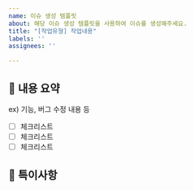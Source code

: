 ```yaml
---
name: 이슈 생성 템플릿
about: 해당 이슈 생성 템플릿을 사용하여 이슈를 생성해주세요.
title: "[작업유형] 작업내용"
labels: ''
assignees: ''

---
```


## 🤔 내용 요약
ex) 기능, 버그 수정 내용 등
- [ ] 체크리스트
- [ ] 체크리스트
- [ ] 체크리스트

## 📝 특이사항

